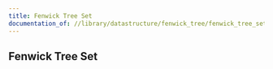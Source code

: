 ```yaml
---
title: Fenwick Tree Set
documentation_of: //library/datastructure/fenwick_tree/fenwick_tree_set.hpp
---
```

## Fenwick Tree Set
